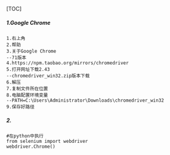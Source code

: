 [TOC]



##### 1.Google Chrome

```
1.右上角
2.帮助
3.关于Google Chrome
--71版本
4.https://npm.taobao.org/mirrors/chromedriver
5.打开网址下载2.43  
--chromedriver_win32.zip版本下载
6.解压
7.复制文件所在位置
8.电脑配置环境变量 
--PATH=C:\Users\Administrator\Downloads\chromedriver_win32
9.保存好路径
```

##### 2.

```
#在python中执行
from selenium import webdriver
webdriver.Chrome()
```